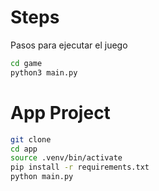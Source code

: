 # Steps

Pasos para ejecutar el juego

```sh
cd game
python3 main.py
```

# App Project

```sh
git clone
cd app
source .venv/bin/activate
pip install -r requirements.txt
python main.py
```